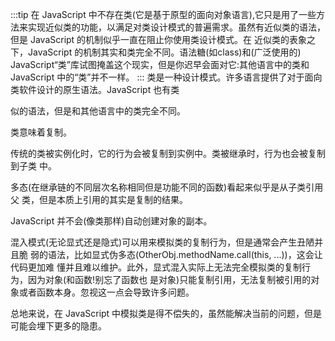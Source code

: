 :::tip
在 JavaScript 中不存在类(它是基于原型的面向对象语言),它只是用了一些方法来实现近似类的功能，以满足对类设计模式的普遍需求。虽然有近似类的语法，但是 JavaScript 的机制似乎一直在阻止你使用类设计模式。在 近似类的表象之下，JavaScript 的机制其实和类完全不同。语法糖(如class)和(广泛使用的) JavaScript“类”库试图掩盖这个现实，但是你迟早会面对它:其他语言中的类和 JavaScript 中的“类”并不一样。
:::
类是一种设计模式。许多语言提供了对于面向类软件设计的原生语法。JavaScript 也有类

似的语法，但是和其他语言中的类完全不同。

类意味着复制。

传统的类被实例化时，它的行为会被复制到实例中。类被继承时，行为也会被复制到子类 中。

多态(在继承链的不同层次名称相同但是功能不同的函数)看起来似乎是从子类引用父 类，但是本质上引用的其实是复制的结果。

JavaScript 并不会(像类那样)自动创建对象的副本。

混入模式(无论显式还是隐式)可以用来模拟类的复制行为，但是通常会产生丑陋并且脆 弱的语法，比如显式伪多态(OtherObj.methodName.call(this, ...))，这会让代码更加难 懂并且难以维护。此外，显式混入实际上无法完全模拟类的复制行为，因为对象(和函数!别忘了函数也 是对象)只能复制引用，无法复制被引用的对象或者函数本身。忽视这一点会导致许多问题。

总地来说，在 JavaScript 中模拟类是得不偿失的，虽然能解决当前的问题，但是可能会埋下更多的隐患。
  


